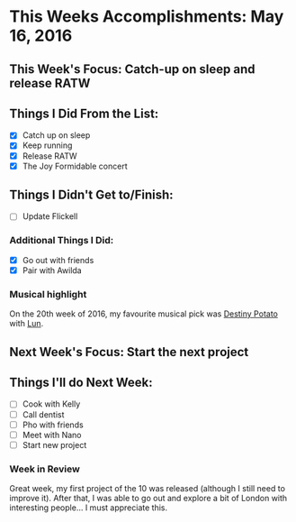 # This Weeks Accomplishments: May 16, 2016

## This Week's Focus: Catch-up on sleep and release RATW

## Things I Did From the List:
- [x] Catch up on sleep
- [x] Keep running
- [x] Release RATW
- [x] The Joy Formidable concert

## Things I Didn't Get to/Finish:
- [ ] Update Flickell

### Additional Things I Did:
- [x] Go out with friends
- [x] Pair with Awilda

### Musical highlight
On the 20th week of 2016, my favourite musical pick was [Destiny Potato](https://www.facebook.com/destinypotato) with [Lun](https://open.spotify.com/album/7wcXLQpgNNXmN8P87Dt6d9).

## Next Week's Focus: Start the next project

## Things I'll do Next Week:
- [ ] Cook with Kelly
- [ ] Call dentist
- [ ] Pho with friends
- [ ] Meet with Nano
- [ ] Start new project

### Week in Review
Great week, my first project of the 10 was released (although I still need to improve it). After that, I was able to go out and explore a bit of London with interesting people… I must appreciate this.

